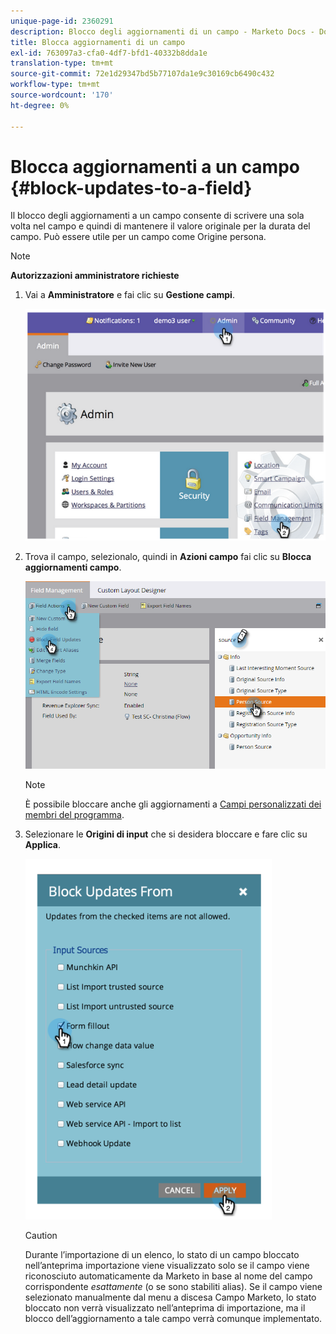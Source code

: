```yaml
---
unique-page-id: 2360291
description: Blocco degli aggiornamenti di un campo - Marketo Docs - Documentazione del prodotto
title: Blocca aggiornamenti di un campo
exl-id: 763097a3-cfa0-4df7-bfd1-40332b8dda1e
translation-type: tm+mt
source-git-commit: 72e1d29347bd5b77107da1e9c30169cb6490c432
workflow-type: tm+mt
source-wordcount: '170'
ht-degree: 0%

---
```


# Blocca aggiornamenti a un campo {#block-updates-to-a-field}

Il blocco degli aggiornamenti a un campo consente di scrivere una sola volta nel campo e quindi di mantenere il valore originale per la durata del campo. Può essere utile per un campo come Origine persona.

>[!NOTE]
>
>**Autorizzazioni amministratore richieste**

1. Vai a **Amministratore** e fai clic su **Gestione campi**.

   ![](assets/image2014-9-24-13-3a54-3a40.png)

1. Trova il campo, selezionalo, quindi in **Azioni campo** fai clic su **Blocca aggiornamenti campo**.

   ![](assets/two-1.png)

   >[!NOTE]
   >
   >È possibile bloccare anche gli aggiornamenti a [Campi personalizzati dei membri del programma](/help/marketo/product-docs/core-marketo-concepts/programs/working-with-programs/program-member-custom-fields.md).

1. Selezionare le **Origini di input** che si desidera bloccare e fare clic su **Applica**.

   ![](assets/image2014-9-24-13-3a55-3a16.png)

   >[!CAUTION]
   >
   >Durante l’importazione di un elenco, lo stato di un campo bloccato nell’anteprima importazione viene visualizzato solo se il campo viene riconosciuto automaticamente da Marketo in base al nome del campo corrispondente _esattamente_ (o se sono stabiliti alias). Se il campo viene selezionato manualmente dal menu a discesa Campo Marketo, lo stato bloccato non verrà visualizzato nell’anteprima di importazione, ma il blocco dell’aggiornamento a tale campo verrà comunque implementato.
